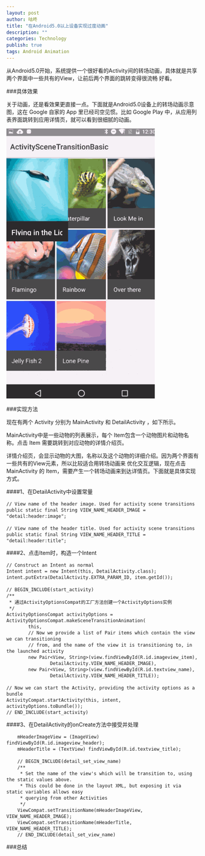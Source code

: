 ```yaml
---
layout: post
author: 咕咚
title: "在Android5.0以上设备实现过度动画"
description: ""
categories: Technology
publish: true
tags: Android Animation
---
```

从Android5.0开始，系统提供一个很好看的Activity间的转场动画，具体就是共享两个界面中一些共有的View，让前后两个界面的跳转变得很流畅
好看。

###具体效果

关于动画，还是看效果更直接一点。下面就是Android5.0设备上的转场动画示意图，这在 Google 自家的 App 里已经司空见惯。比如 Google Play
中，从应用列表界面跳转到应用详情页，就可以看到很细腻的动画。

![tronsition_effect](/assets/tronsition_effect.gif "tronsition_effect")

###实现方法

现在有两个 Activity 分别为 MainActivity 和 DetailActivity ，如下所示。

MainActivity中是一些动物的列表展示，每个 Item包含一个动物图片和动物名称。点击 Item 需要跳转到对应动物的详情介绍页。

详情介绍页，会显示动物的大图，名称以及这个动物的详细介绍。因为两个界面有一些共有的View元素，所以比较适合用转场动画来
优化交互逻辑，现在点击 MainActivity 的 Item，需要产生一个转场动画来到达详情页。下面就是具体实现方式。

####1、在DetailActivity中设置常量

    // View name of the header image. Used for activity scene transitions
    public static final String VIEW_NAME_HEADER_IMAGE = "detail:header:image";

    // View name of the header title. Used for activity scene transitions
    public static final String VIEW_NAME_HEADER_TITLE = "detail:header:title";
    
####2、点击Item时，构造一个Intent 
    
    // Construct an Intent as normal
    Intent intent = new Intent(this, DetailActivity.class);
    intent.putExtra(DetailActivity.EXTRA_PARAM_ID, item.getId());

    // BEGIN_INCLUDE(start_activity)
    /**
     * 通过ActivityOptionsCompat的工厂方法创建一个ActivityOptions实例
     */
    ActivityOptionsCompat activityOptions = ActivityOptionsCompat.makeSceneTransitionAnimation(
            this,
            // Now we provide a list of Pair items which contain the view we can transitioning
            // from, and the name of the view it is transitioning to, in the launched activity
            new Pair<View, String>(view.findViewById(R.id.imageview_item),
                    DetailActivity.VIEW_NAME_HEADER_IMAGE),
            new Pair<View, String>(view.findViewById(R.id.textview_name),
                    DetailActivity.VIEW_NAME_HEADER_TITLE));

    // Now we can start the Activity, providing the activity options as a bundle
    ActivityCompat.startActivity(this, intent, activityOptions.toBundle());
    // END_INCLUDE(start_activity)
    
####3、在DetailActivity的onCreate方法中接受并处理
    
        mHeaderImageView = (ImageView) findViewById(R.id.imageview_header);
        mHeaderTitle = (TextView) findViewById(R.id.textview_title);

        // BEGIN_INCLUDE(detail_set_view_name)
        /**
         * Set the name of the view's which will be transition to, using the static values above.
         * This could be done in the layout XML, but exposing it via static variables allows easy
         * querying from other Activities
         */
        ViewCompat.setTransitionName(mHeaderImageView, VIEW_NAME_HEADER_IMAGE);
        ViewCompat.setTransitionName(mHeaderTitle, VIEW_NAME_HEADER_TITLE);
        // END_INCLUDE(detail_set_view_name)

###总结

    
    